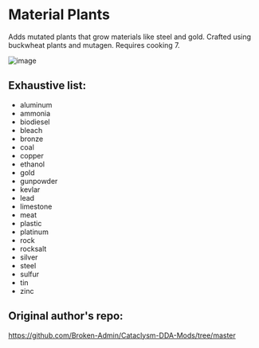 # Material Plants
Adds mutated plants that grow materials like steel and gold. Crafted using buckwheat plants and mutagen. Requires cooking 7.

![image](https://github.com/user-attachments/assets/4aa0766d-3a25-4b78-85e0-7803f0d71fd5)




## Exhaustive list:
- aluminum
- ammonia
- biodiesel
- bleach
- bronze
- coal
- copper
- ethanol
- gold
- gunpowder
- kevlar
- lead
- limestone
- meat
- plastic
- platinum
- rock
- rocksalt
- silver
- steel
- sulfur
- tin
- zinc

## Original author's repo:
https://github.com/Broken-Admin/Cataclysm-DDA-Mods/tree/master

